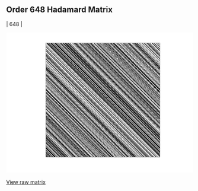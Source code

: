 ## Order 648 Hadamard Matrix

| 648 |

<img src="648.png" class="img-responsive" alt=""> 

[View raw matrix](order648.txt)
